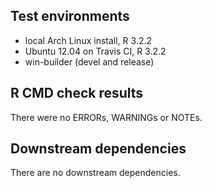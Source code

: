 ## Test environments
* local Arch Linux install, R 3.2.2
* Ubuntu 12.04 on Travis CI, R 3.2.2
* win-builder (devel and release)

## R CMD check results
There were no ERRORs, WARNINGs or NOTEs.

## Downstream dependencies
There are no downstream dependencies.
